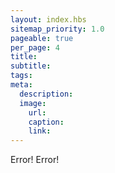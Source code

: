 ```yaml
---
layout: index.hbs
sitemap_priority: 1.0
pageable: true
per_page: 4
title:
subtitle:
tags:
meta:
  description:
  image:
    url:
    caption:
    link:
---
```

Error! Error!